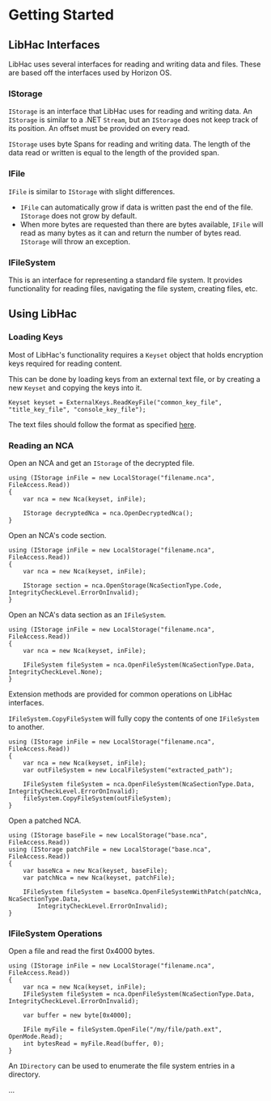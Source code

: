 # Getting Started

## LibHac Interfaces

LibHac uses several interfaces for reading and writing data and files. These are based off the interfaces used by Horizon OS.

### IStorage

`IStorage` is an interface that LibHac uses for reading and writing data.
An `IStorage` is similar to a .NET `Stream`, but an `IStorage` does not keep track of its position. An offset must be provided on every read.

`IStorage` uses byte Spans for reading and writing data. The length of the data read or written is equal to the length of the provided span.

### IFile

`IFile` is similar to `IStorage` with slight differences. 
- `IFile` can automatically grow if data is written past the end of the file. `IStorage` does not grow by default.
- When more bytes are requested than there are bytes available,
`IFile` will read as many bytes as it can and return the number of bytes read. `IStorage` will throw an exception.

### IFileSystem

This is an interface for representing a standard file system. It provides functionality for reading files, navigating the file system, creating files, etc. 

## Using LibHac

### Loading Keys

Most of LibHac's functionality requires a `Keyset` object that holds encryption keys required for reading content.

This can be done by loading keys from an external text file, or by creating a new `Keyset` and copying the keys into it.
```
Keyset keyset = ExternalKeys.ReadKeyFile("common_key_file", "title_key_file", "console_key_file");
```

The text files should follow the format as specified [here](../KEYS.md).

### Reading an NCA

Open an NCA and get an `IStorage` of the decrypted file.
```
using (IStorage inFile = new LocalStorage("filename.nca", FileAccess.Read))
{
    var nca = new Nca(keyset, inFile);

    IStorage decryptedNca = nca.OpenDecryptedNca();
}
```

Open an NCA's code section.
```
using (IStorage inFile = new LocalStorage("filename.nca", FileAccess.Read))
{
    var nca = new Nca(keyset, inFile);

    IStorage section = nca.OpenStorage(NcaSectionType.Code, IntegrityCheckLevel.ErrorOnInvalid);
}
```

Open an NCA's data section as an `IFileSystem`.
```
using (IStorage inFile = new LocalStorage("filename.nca", FileAccess.Read))
{
    var nca = new Nca(keyset, inFile);

    IFileSystem fileSystem = nca.OpenFileSystem(NcaSectionType.Data, IntegrityCheckLevel.None);
}
```

Extension methods are provided for common operations on LibHac interfaces.

`IFileSystem.CopyFileSystem` will fully copy the contents of one `IFileSystem` to another.
```
using (IStorage inFile = new LocalStorage("filename.nca", FileAccess.Read))
{
    var nca = new Nca(keyset, inFile);
    var outFileSystem = new LocalFileSystem("extracted_path");

    IFileSystem fileSystem = nca.OpenFileSystem(NcaSectionType.Data, IntegrityCheckLevel.ErrorOnInvalid);
    fileSystem.CopyFileSystem(outFileSystem);
}
```

Open a patched NCA.
```
using (IStorage baseFile = new LocalStorage("base.nca", FileAccess.Read))
using (IStorage patchFile = new LocalStorage("base.nca", FileAccess.Read))
{
    var baseNca = new Nca(keyset, baseFile);
    var patchNca = new Nca(keyset, patchFile);

    IFileSystem fileSystem = baseNca.OpenFileSystemWithPatch(patchNca, NcaSectionType.Data,
        IntegrityCheckLevel.ErrorOnInvalid);
}
```

### IFileSystem Operations

Open a file and read the first 0x4000 bytes.
```
using (IStorage inFile = new LocalStorage("filename.nca", FileAccess.Read))
{
    var nca = new Nca(keyset, inFile);
    IFileSystem fileSystem = nca.OpenFileSystem(NcaSectionType.Data, IntegrityCheckLevel.ErrorOnInvalid);

    var buffer = new byte[0x4000];

    IFile myFile = fileSystem.OpenFile("/my/file/path.ext", OpenMode.Read);
    int bytesRead = myFile.Read(buffer, 0);
}
```

An `IDirectory` can be used to enumerate the file system entries in a directory.

...